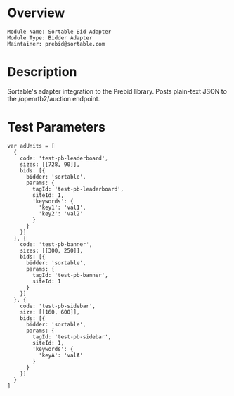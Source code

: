 # Overview

```
Module Name: Sortable Bid Adapter
Module Type: Bidder Adapter
Maintainer: prebid@sortable.com
```

# Description

Sortable's adapter integration to the Prebid library. Posts plain-text JSON to the /openrtb2/auction endpoint.

# Test Parameters

```
var adUnits = [
  {
    code: 'test-pb-leaderboard',
    sizes: [[728, 90]],
    bids: [{
      bidder: 'sortable',
      params: {
        tagId: 'test-pb-leaderboard',
        siteId: 1,
        'keywords': {
          'key1': 'val1',
          'key2': 'val2'
        }
      }
    }]
  }, {
    code: 'test-pb-banner',
    sizes: [[300, 250]],
    bids: [{
      bidder: 'sortable',
      params: {
        tagId: 'test-pb-banner',
        siteId: 1
      }
    }]
  }, {
    code: 'test-pb-sidebar',
    size: [[160, 600]],
    bids: [{
      bidder: 'sortable',
      params: {
        tagId: 'test-pb-sidebar',
        siteId: 1,
        'keywords': {
          'keyA': 'valA'
        }
      }
    }]
  }
]
```
